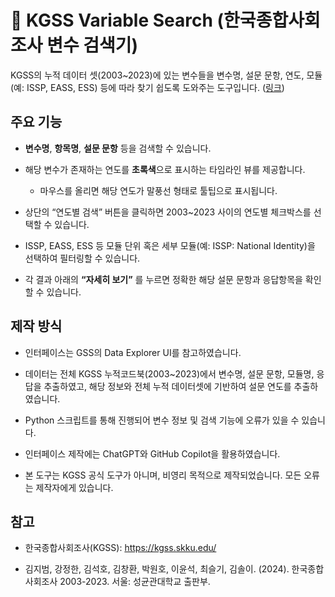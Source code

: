 # 🧭 KGSS Variable Search (한국종합사회조사 변수 검색기)

KGSS의 누적 데이터 셋(2003~2023)에 있는 변수들을 변수명, 설문 문항, 연도, 모듈(예: ISSP, EASS, ESS) 등에 따라 찾기 쉽도록 도와주는 도구입니다. ([링크](https://gyuhoshin.github.io/kgss-variable-finder/))

## 주요 기능

- **변수명**, **항목명**, **설문 문항** 등을 검색할 수 있습니다.

- 해당 변수가 존재하는 연도를 **초록색**으로 표시하는 타임라인 뷰를 제공합니다.

  - 마우스를 올리면 해당 연도가 말풍선 형태로 툴팁으로 표시됩니다.

- 상단의 “연도별 검색” 버튼을 클릭하면 2003~2023 사이의 연도별 체크박스를 선택할 수 있습니다.

- ISSP, EASS, ESS 등 모듈 단위 혹은 세부 모듈(예: ISSP: National Identity)을 선택하여 필터링할 수 있습니다.

- 각 결과 아래의 **“자세히 보기”** 를 누르면 정확한 해당 설문 문항과 응답항목을 확인할 수 있습니다.

## 제작 방식

- 인터페이스는 GSS의 Data Explorer UI를 참고하였습니다.

- 데이터는 전체 KGSS 누적코드북(2003~2023)에서 변수명, 설문 문항, 모듈명, 응답을 추출하였고, 해당 정보와 전체 누적 데이터셋에 기반하여 설문 연도를 추출하였습니다.

- Python 스크립트를 통해 진행되어 변수 정보 및 검색 기능에 오류가 있을 수 있습니다.

- 인터페이스 제작에는 ChatGPT와 GitHub Copilot을 활용하였습니다.

- 본 도구는 KGSS 공식 도구가 아니며, 비영리 목적으로 제작되었습니다. 모든 오류는 제작자에게 있습니다.

## 참고

- 한국종합사회조사(KGSS): https://kgss.skku.edu/

- 김지범, 강정한, 김석호, 김창환, 박원호, 이윤석, 최슬기, 김솔이. (2024). 한국종합사회조사 2003-2023. 서울: 성균관대학교 출판부.
